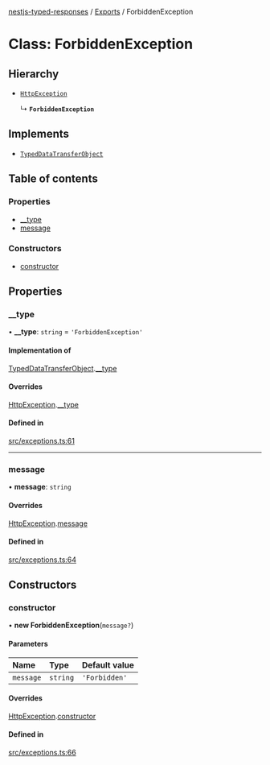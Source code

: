 [nestjs-typed-responses](../README.md) / [Exports](../modules.md) / ForbiddenException

# Class: ForbiddenException

## Hierarchy

- [`HttpException`](HttpException.md)

  ↳ **`ForbiddenException`**

## Implements

- [`TypedDataTransferObject`](../interfaces/TypedDataTransferObject.md)

## Table of contents

### Properties

- [\_\_type](ForbiddenException.md#__type)
- [message](ForbiddenException.md#message)

### Constructors

- [constructor](ForbiddenException.md#constructor)

## Properties

### \_\_type

• **\_\_type**: `string` = `'ForbiddenException'`

#### Implementation of

[TypedDataTransferObject](../interfaces/TypedDataTransferObject.md).[__type](../interfaces/TypedDataTransferObject.md#__type)

#### Overrides

[HttpException](HttpException.md).[__type](HttpException.md#__type)

#### Defined in

[src/exceptions.ts:61](https://github.com/igrek8/nestjs-typed-responses/blob/8ebe021/src/exceptions.ts#L61)

___

### message

• **message**: `string`

#### Overrides

[HttpException](HttpException.md).[message](HttpException.md#message)

#### Defined in

[src/exceptions.ts:64](https://github.com/igrek8/nestjs-typed-responses/blob/8ebe021/src/exceptions.ts#L64)

## Constructors

### constructor

• **new ForbiddenException**(`message?`)

#### Parameters

| Name | Type | Default value |
| :------ | :------ | :------ |
| `message` | `string` | `'Forbidden'` |

#### Overrides

[HttpException](HttpException.md).[constructor](HttpException.md#constructor)

#### Defined in

[src/exceptions.ts:66](https://github.com/igrek8/nestjs-typed-responses/blob/8ebe021/src/exceptions.ts#L66)
